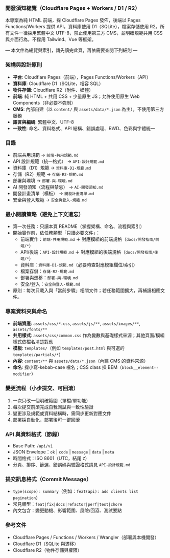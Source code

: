 ### 開發須知總覽（Cloudflare Pages + Workers / D1 / R2）

本專案為純 HTML 前端，採 Cloudflare Pages 發佈，後端以 Pages Functions/Workers 提供 API，資料庫使用 D1（SQLite），檔案存儲使用 R2。所有文件一律採用繁體中文 UTF-8，禁止使用第三方 CMS，並明確規範共用 CSS 與介面行為，不採用 Tailwind、Vue 等框架。

— 本文件為總覽與索引，請先讀完此頁，再依需要查閱下列細則 —

### 架構與設計原則
- **平台**: Cloudflare Pages（前端），Pages Functions/Workers（API）
- **資料庫**: Cloudflare D1（SQLite，相容 SQL）
- **物件存儲**: Cloudflare R2（附件、媒體）
- **前端**: 純 HTML + 共用 CSS + 少量原生 JS；允許使用原生 Web Components（非必要不強制）
- **CMS**: 內部自建（以 `content/` 與 `assets/data/*.json` 為主），不使用第三方服務
- **語言與編碼**: 繁體中文、UTF-8
- **一致性**: 命名、資料格式、API 結構、錯誤處理、RWD、色彩與字體統一

### 目錄
- 前端共用規範 → `前端-共用規範.md`
- API 設計規範（統一格式） → `API-設計規範.md`
- 資料庫（D1）規範 → `資料庫-D1-規範.md`
- 存儲（R2）規範 → `存儲-R2-規範.md`
- 部署與環境 → `部署-與-環境.md`
- AI 開發須知（流程與禁忌） → `AI-開發須知.md`
- 開發計畫清單（模板） → `開發計畫清單.md`
- 安全與登入規範 → `安全與登入-規範.md`

### 最小閱讀策略（避免上下文遺忘）
- 第一次任務：只讀本頁 README（掌握架構、命名、流程與索引）
- 開始實作前，依任務類型「只讀必要文件」：
  - 前端實作：`前端-共用規範.md` ＋ 對應模組的前端規格（`docs/開發指南/前端/*`）
  - API/後端：`API-設計規範.md` ＋ 對應模組的後端規格（`docs/開發指南/後端/*`）
  - 資料庫：`資料庫-D1-規範.md`（必要時查對應模組欄位/索引）
  - 檔案存儲：`存儲-R2-規範.md`
  - 部署與遷移：`部署-與-環境.md`
  - 安全/登入：`安全與登入-規範.md`
- 原則：每次只載入與「當前步驟」相關文件；若任務範圍擴大，再補讀相應文件。

### 專案資料夾與命名
- **前端資產**: `assets/css/*.css`, `assets/js/**`, `assets/images/**`, `assets/fonts/**`
- **共用樣式**: `assets/css/common.css` 作為變數與基礎樣式來源；其他頁面/模組樣式依檔名清楚對應
- **模板**: `templates/`（例如 `templates/post.html` 與可選的 `templates/partials/*`）
- **內容**: `content/**` 與 `assets/data/*.json`（內建 CMS 的資料來源）
- **命名**: 採小寫-kebab-case 檔名；CSS class 採 BEM（`block__element--modifier`）

### 變更流程（小步提交、可回滾）
1) 一次只改一個明確範圍（單檔/單功能）
2) 每次提交前須完成自我測試與一致性驗證
3) 變更涉及規範或資料結構時，需同步更新對應文件
4) 部署採自動化，部署後可一鍵回滾

### API 與資料格式（節錄）
- Base Path: `/api/v1`
- JSON Envelope：`ok` | `code` | `message` | `data` | `meta`
- 時間格式：ISO 8601（UTC，結尾 `Z`）
- 分頁、排序、篩選、錯誤碼與驗證格式請見 `API-設計規範.md`

### 提交訊息格式（Commit Message）
- `type(scope): summary`（例如：`feat(api): add clients list pagination`）
- 常見類型：`feat|fix|docs|refactor|perf|test|chore`
- 內文包含：變更動機、影響範圍、風險/回滾、測試要點

### 參考文件
- Cloudflare Pages / Functions / Workers / Wrangler（部署與本機開發）
- Cloudflare D1（SQLite 與遷移）
- Cloudflare R2（物件存儲與權限）


